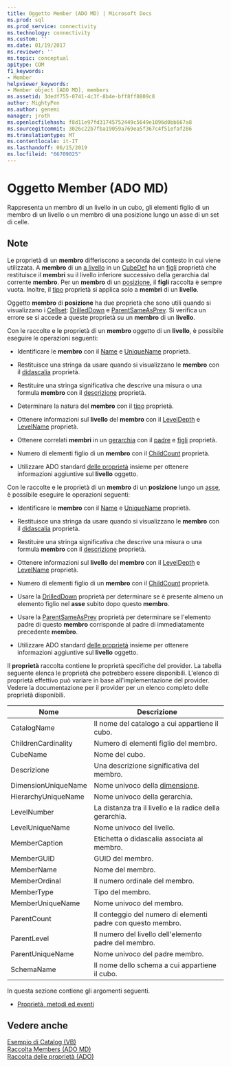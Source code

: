 ```yaml
---
title: Oggetto Member (ADO MD) | Microsoft Docs
ms.prod: sql
ms.prod_service: connectivity
ms.technology: connectivity
ms.custom: ''
ms.date: 01/19/2017
ms.reviewer: ''
ms.topic: conceptual
apitype: COM
f1_keywords:
- Member
helpviewer_keywords:
- Member object [ADO MD], members
ms.assetid: 3dedf755-0741-4c3f-8b4e-bff8ff8809c8
author: MightyPen
ms.author: genemi
manager: jroth
ms.openlocfilehash: f8d11e97fd31745752449c5649e1096d0bb667a8
ms.sourcegitcommit: 3026c22b7fba19059a769ea5f367c4f51efaf286
ms.translationtype: MT
ms.contentlocale: it-IT
ms.lasthandoff: 06/15/2019
ms.locfileid: "66709025"
---
```

# <a name="member-object-ado-md"></a>Oggetto Member (ADO MD)
Rappresenta un membro di un livello in un cubo, gli elementi figlio di un membro di un livello o un membro di una posizione lungo un asse di un set di celle.  
  
## <a name="remarks"></a>Note  
 Le proprietà di un **membro** differiscono a seconda del contesto in cui viene utilizzata. A **membro** di un [a livello](../../../ado/reference/ado-md-api/level-object-ado-md.md) in un [CubeDef](../../../ado/reference/ado-md-api/cubedef-object-ado-md.md) ha un [figli](../../../ado/reference/ado-md-api/children-property-ado-md.md) proprietà che restituisce il **membri** su il livello inferiore successivo della gerarchia dal corrente **membro**. Per un **membro** di un [posizione](../../../ado/reference/ado-md-api/position-object-ado-md.md), il **figli** raccolta è sempre vuota. Inoltre, il [tipo](../../../ado/reference/ado-md-api/type-property-ado-md.md) proprietà si applica solo a **membri** di un **livello**.  
  
 Oggetto **membro** di **posizione** ha due proprietà che sono utili quando si visualizzano i [Cellset](../../../ado/reference/ado-md-api/cellset-object-ado-md.md): [DrilledDown](../../../ado/reference/ado-md-api/drilleddown-property-ado-md.md) e [ParentSameAsPrev](../../../ado/reference/ado-md-api/parentsameasprev-property-ado-md.md). Si verifica un errore se si accede a queste proprietà su un **membro** di un **livello**.  
  
 Con le raccolte e le proprietà di un **membro** oggetto di un **livello**, è possibile eseguire le operazioni seguenti:  
  
-   Identificare le **membro** con il [Name](../../../ado/reference/ado-md-api/name-property-ado-md.md) e [UniqueName](../../../ado/reference/ado-md-api/uniquename-property-ado-md.md) proprietà.  
  
-   Restituisce una stringa da usare quando si visualizzano le **membro** con il [didascalia](../../../ado/reference/ado-md-api/caption-property-ado-md.md) proprietà.  
  
-   Restituire una stringa significativa che descrive una misura o una formula **membro** con il [descrizione](../../../ado/reference/ado-md-api/description-property-ado-md.md) proprietà.  
  
-   Determinare la natura del **membro** con il [tipo](../../../ado/reference/ado-md-api/type-property-ado-md.md) proprietà.  
  
-   Ottenere informazioni sul **livello** del **membro** con il [LevelDepth](../../../ado/reference/ado-md-api/leveldepth-property-ado-md.md) e [LevelName](../../../ado/reference/ado-md-api/levelname-property-ado-md.md) proprietà.  
  
-   Ottenere correlati **membri** in un [gerarchia](../../../ado/reference/ado-md-api/hierarchy-object-ado-md.md) con il [padre](../../../ado/reference/ado-md-api/parent-property-ado-md.md) e [figli](../../../ado/reference/ado-md-api/children-property-ado-md.md) proprietà.  
  
-   Numero di elementi figlio di un **membro** con il [ChildCount](../../../ado/reference/ado-md-api/childcount-property-ado-md.md) proprietà.  
  
-   Utilizzare ADO standard [delle proprietà](../../../ado/reference/ado-api/properties-collection-ado.md) insieme per ottenere informazioni aggiuntive sul **livello** oggetto.  
  
 Con le raccolte e le proprietà di un **membro** di un **posizione** lungo un [asse](../../../ado/reference/ado-md-api/axis-object-ado-md.md), è possibile eseguire le operazioni seguenti:  
  
-   Identificare le **membro** con il [Name](../../../ado/reference/ado-md-api/name-property-ado-md.md) e [UniqueName](../../../ado/reference/ado-md-api/uniquename-property-ado-md.md) proprietà.  
  
-   Restituisce una stringa da usare quando si visualizzano le **membro** con il [didascalia](../../../ado/reference/ado-md-api/caption-property-ado-md.md) proprietà.  
  
-   Restituire una stringa significativa che descrive una misura o una formula **membro** con il [descrizione](../../../ado/reference/ado-md-api/description-property-ado-md.md) proprietà.  
  
-   Ottenere informazioni sul **livello** del **membro** con il [LevelDepth](../../../ado/reference/ado-md-api/leveldepth-property-ado-md.md) e [LevelName](../../../ado/reference/ado-md-api/levelname-property-ado-md.md) proprietà.  
  
-   Numero di elementi figlio di un **membro** con il [ChildCount](../../../ado/reference/ado-md-api/childcount-property-ado-md.md) proprietà.  
  
-   Usare la [DrilledDown](../../../ado/reference/ado-md-api/drilleddown-property-ado-md.md) proprietà per determinare se è presente almeno un elemento figlio nel **asse** subito dopo questo **membro**.  
  
-   Usare la [ParentSameAsPrev](../../../ado/reference/ado-md-api/parentsameasprev-property-ado-md.md) proprietà per determinare se l'elemento padre di questo **membro** corrisponde al padre di immediatamente precedente **membro**.  
  
-   Utilizzare ADO standard [delle proprietà](../../../ado/reference/ado-api/properties-collection-ado.md) insieme per ottenere informazioni aggiuntive sul **livello** oggetto.  
  
 Il **proprietà** raccolta contiene le proprietà specifiche del provider. La tabella seguente elenca le proprietà che potrebbero essere disponibili. L'elenco di proprietà effettivo può variare in base all'implementazione del provider. Vedere la documentazione per il provider per un elenco completo delle proprietà disponibili.  
  
|Nome|Descrizione|  
|----------|-----------------|  
|CatalogName|Il nome del catalogo a cui appartiene il cubo.|  
|ChildrenCardinality|Numero di elementi figlio del membro.|  
|CubeName|Nome del cubo.|  
|Descrizione|Una descrizione significativa del membro.|  
|DimensionUniqueName|Nome univoco della [dimensione](../../../ado/reference/ado-md-api/dimension-object-ado-md.md).|  
|HierarchyUniqueName|Nome univoco della gerarchia.|  
|LevelNumber|La distanza tra il livello e la radice della gerarchia.|  
|LevelUniqueName|Nome univoco del livello.|  
|MemberCaption|Etichetta o didascalia associata al membro.|  
|MemberGUID|GUID del membro.|  
|MemberName|Nome del membro.|  
|MemberOrdinal|Il numero ordinale del membro.|  
|MemberType|Tipo del membro.|  
|MemberUniqueName|Nome univoco del membro.|  
|ParentCount|Il conteggio del numero di elementi padre con questo membro.|  
|ParentLevel|Il numero del livello dell'elemento padre del membro.|  
|ParentUniqueName|Nome univoco del padre membro.|  
|SchemaName|Il nome dello schema a cui appartiene il cubo.|  
  
 In questa sezione contiene gli argomenti seguenti.  
  
-   [Proprietà, metodi ed eventi](../../../ado/reference/ado-md-api/member-object-properties-methods-and-events.md)  
  
## <a name="see-also"></a>Vedere anche  
 [Esempio di Catalog (VB)](../../../ado/reference/ado-md-api/catalog-example-vb.md)   
 [Raccolta Members (ADO MD)](../../../ado/reference/ado-md-api/members-collection-ado-md.md)   
 [Raccolta delle proprietà (ADO)](../../../ado/reference/ado-api/properties-collection-ado.md)
